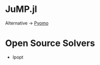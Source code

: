 # JuMP.jl

Alternative -> [Pyomo](https://www.pyomo.org/documentation)

# Open Source Solvers

+ Ipopt
